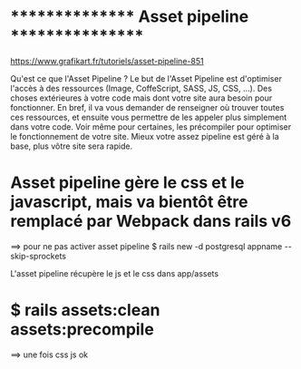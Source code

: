 
# ************** Asset pipeline ***************

https://www.grafikart.fr/tutoriels/asset-pipeline-851

Qu'est ce que l'Asset Pipeline ? Le but de l'Asset Pipeline est d'optimiser l'accès à des ressources (Image, CoffeScript, SASS, JS, CSS, ...). Des choses extérieures à votre code mais dont votre site aura besoin pour fonctionner. En bref, il va vous demander de renseigner où trouver toutes ces ressources, et ensuite vous permettre de les appeler plus simplement dans votre code. Voir même pour certaines, les précompiler pour optimiser le fonctionnement de votre site. Mieux votre assez pipeline est géré à la base, plus vôtre site sera rapide.

# Asset pipeline gère le css et le javascript, mais va bientôt être remplacé par Webpack dans rails v6
==> pour ne pas activer asset pipeline
$ rails new -d postgresql appname --skip-sprockets

L'asset pipeline récupère le js et le css dans app/assets

# $ rails assets:clean assets:precompile
==> une fois css js ok


